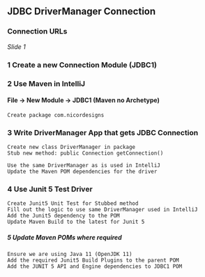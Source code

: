 ## JDBC DriverManager Connection

### Connection URLs

_Slide 1_

### 1 Create a new Connection Module (JDBC1)

### 2 Use Maven in IntelliJ

#### File -> New Module -> JDBC1 (Maven no Archetype)

    Create package com.nicordesigns

### 3 Write DriverManager App that gets JDBC Connection

    Create new class DriverManager in package
    Stub new method: public Connection getConnection()
    
    Use the same DriverManager as is used in IntelliJ
    Update the Maven POM dependencies for the driver

### 4 Use Junit 5 Test Driver

    Create Junit5 Unit Test for Stubbed method
    Fill out the logic to use same DriverManager used in IntelliJ
    Add the Junit5 dependency to the POM
    Update Maven Build to the latest for Junit 5

##### 5 Update Maven POMs where required

    Ensure we are using Java 11 (OpenJDK 11)
    Add the required Junit5 Build Plugins to the parent POM
    Add the JUNIT 5 API and Engine dependencies to JDBC1 POM

